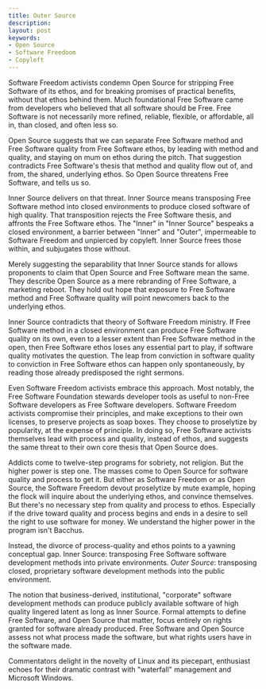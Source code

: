```yaml
---
title: Outer Source
description:
layout: post
keywords:
- Open Source
- Software Freedoom
- Copyleft
---
```


Software Freedom activists condemn Open Source for stripping Free Software of its ethos, and for breaking promises of practical benefits, without that ethos behind them.  Much foundational Free Software came from developers who believed that all software should be Free.  Free Software is not necessarily more refined, reliable, flexible, or affordable, all in, than closed, and often less so.

Open Source suggests that we can separate Free Software method and Free Software quality from Free Software ethos, by leading with method and quality, and staying on mum on ethos during the pitch.  That suggestion contradicts Free Software's thesis that method and quality flow out of, and from, the shared, underlying ethos.  So Open Source threatens Free Software, and tells us so.

Inner Source delivers on that threat.  Inner Source means transposing Free Software method into closed environments to produce closed software of high quality.  That transposition rejects the Free Software thesis, and affronts the Free Software ethos.  The "Inner" in "Inner Source" bespeaks a closed environment, a barrier between "Inner" and "Outer", impermeable to Software Freedom and unpierced by copyleft.  Inner Source frees those within, and subjugates those without.

Merely suggesting the separability that Inner Source stands for allows proponents to claim that Open Source and Free Software mean the same.  They describe Open Source as a mere rebranding of Free Software, a marketing reboot.  They hold out hope that exposure to Free Software method and Free Software quality will point newcomers back to the underlying ethos.

Inner Source contradicts that theory of Software Freedom ministry.  If Free Software method in a closed environment can produce Free Software quality on its own, even to a lesser extent than Free Software method in the open, then Free Software ethos loses any essential part to play, if software quality motivates the question.  The leap from conviction in software quality to conviction in Free Software ethos can happen only spontaneously, by reading those already predisposed the right sermons.

Even Software Freedom activists embrace this approach.  Most notably, the Free Software Foundation stewards developer tools as useful to non-Free Software developers as Free Software developers.  Software Freedom activists compromise their principles, and make exceptions to their own licenses, to preserve projects as soap boxes.  They choose to proselytize by popularity, at the expense of principle.  In doing so, Free Software activists themselves lead with process and quality, instead of ethos, and suggests the same threat to their own core thesis that Open Source does.

Addicts come to twelve-step programs for sobriety, not religion.  But the higher power is step one.  The masses come to Open Source for software quality and process to get it.  But either as Software Freedom or as Open Source, the Software Freedom devout proselytize by mute example, hoping the flock will inquire about the underlying ethos, and convince themselves.  But there's no necessary step from quality and process to ethos.  Especially if the drive toward quality and process begins and ends in a desire to sell the right to use software for money.  We understand the higher power in the program isn't Bacchus.

Instead, the divorce of process-quality and ethos points to a yawning conceptual gap. Inner Source: transposing Free Software software development methods into private environments.  _Outer Source_: transposing closed, proprietary software development methods into the public environment.

The notion that business-derived, institutional, "corporate" software development methods can produce publicly available software of high quality lingered latent as long as Inner Source.  Formal attempts to define Free Software, and Open Source that matter, focus entirely on rights granted for software already produced.  Free Software and Open Source assess not what process made the software, but what rights users have in the software made.

Commentators delight in the novelty of Linux and its piecepart, enthusiast echoes for their dramatic contrast with "waterfall" management and Microsoft Windows.